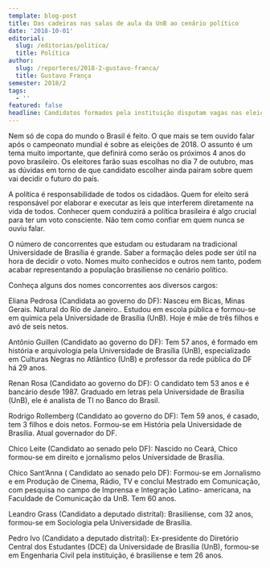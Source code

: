 ```yaml
---
template: blog-post
title: Das cadeiras nas salas de aula da UnB ao cenário político
date: '2018-10-01'
editorial:
  slug: /editorias/politica/
  title: Política
author:
  slug: /reporteres/2018-2-gustavo-franca/
  title: Gustavo França
semester: 2018/2
tags:
  - ''
featured: false
headline: Candidatos formados pela instituição disputam vagas nas eleições de 2018
---
```

Nem só de copa do mundo o Brasil é feito. O que mais se tem ouvido falar após o campeonato mundial é sobre as eleições de 2018. O assunto é um tema muito importante, que definirá como serão os próximos 4 anos do povo brasileiro. Os eleitores farão suas escolhas no dia 7 de outubro, mas as dúvidas em torno de que candidato escolher ainda pairam sobre quem vai decidir o futuro do país.

A política é responsabilidade de todos os cidadãos. Quem for eleito será responsável por elaborar e executar as leis que interferem diretamente na vida de todos. Conhecer quem conduzirá a política brasileira é algo crucial para ter um voto consciente. Não tem como confiar em quem nunca se ouviu falar.

O número de concorrentes que estudam ou estudaram na tradicional Universidade de Brasília é grande. Saber a formação deles pode ser útil na hora de decidir o voto. Nomes muito conhecidos e outros nem tanto, podem acabar representando a população brasiliense no cenário político. 

 Conheça alguns dos nomes concorrentes aos diversos cargos: 

Eliana Pedrosa (Candidata ao governo do DF): Nasceu em Bicas, Minas Gerais. Natural do Rio de Janeiro.. Estudou em escola pública e formou-se em química pela Universidade de Brasília (UnB). Hoje é mãe de três filhos e avó de seis netos.

Antônio Guillen (Candidato ao governo do DF): Tem 57 anos, é formado em história e arquivologia pela Universidade de Brasília (UnB), especializado em Culturas Negras no Atlântico (UnB) e professor da rede pública do DF há 29 anos.

Renan Rosa (Candidato ao governo do DF): O candidato tem 53 anos e é bancário desde 1987. Graduado em letras pela Universidade de Brasília (UnB), ele é analista de TI no Banco do Brasil. 

Rodrigo Rollemberg (Candidato ao governo do DF): Tem 59 anos, é casado, tem 3 filhos e dois netos. Formou-se em História pela Universidade de Brasília. Atual governador do DF. 

Chico Leite (Candidato ao senado pelo DF): Nascido no Ceará, Chico formou-se em direito e jornalismo pelos Universidade de Brasília.

Chico Sant’Anna ( Candidato ao senado pelo DF): Formou-se em Jornalismo e em Produção de Cinema, Rádio, TV e conclui Mestrado em Comunicação, com pesquisa no campo de Imprensa e Integração Latino- americana, na Faculdade de Comunicação da UnB. Tem 60 anos. 

Leandro Grass (Candidato a deputado distrital): Brasiliense, com 32 anos, formou-se em Sociologia pela Universidade de Brasília.

Pedro Ivo (Candidato a deputado distrital): Ex-presidente do Diretório Central dos Estudantes (DCE) da Universidade de Brasília (UnB), formou-se em Engenharia Civil pela instituição, é brasiliense e tem 26 anos.

